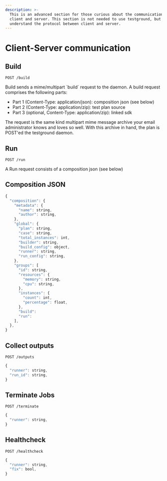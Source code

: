 ```yaml
---
description: >-
  This is an advanced section for those curious about the communication between
  client and server. This section is not needed to use testground, but to
  understand the protocol between client and server.
---
```


# Client-Server communication

## Build

`POST /build`

Build sends a mime/multipart \`build\` request to the daemon. A build request comprises the following parts:

* Part 1 \(Content-Type: application/json\): composition json \(see below\)
* Part 2 \(Content-Type: application/zip\): test plan source
* Part 3 \(optional, Content-Type: application/zip\): linked sdk

The request is the same kind multipart mime message archive your email administrator knows and loves so well. With this archive in hand, the plan is POST'ed the testground daemon.

## Run

`POST /run`

A Run request consists of a composition json \(see below\)



## Composition JSON

```javascript
{
  "composition": {
    "metadata": {
      "name": string,
      "author": string,
    },
    "global": {
      "plan": string,
      "case": string,
      "total_instances": int,
      "builder": string,
      "build_config": object,
      "runner": string,
      "run_config": string,
    },
    "groups": [
      "id": string,
      "resources": {
        "memory": string,
        "cpu": string,
      },
      "instances": {
        "count": int,
        "percentage": float,
      },
      "build":
      "run":
    ],
  },
}
```

## Collect outputs

`POST /outputs`

```javascript
{
  "runner": string,
  "run_id": string,
}
```

## Terminate Jobs

`POST /terminate`

```javascript
{
  "runner": string,
}
```

## Healthcheck

`POST /healthcheck`

```javascript
{
  "runner": string,
  "fix": bool,
}
```

